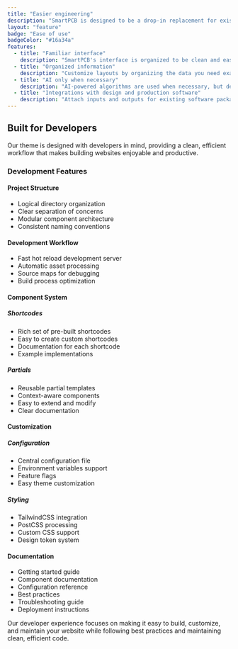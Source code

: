 ```yaml
---
title: "Easier engineering"
description: "SmartPCB is designed to be a drop-in replacement for existing verification software packages — no employee restructuring or extensive retraining necessary. SmartPCB provides more information more readably than competitive solutions, making verification easier without taking control from the team."
layout: "feature"
badge: "Ease of use"
badgeColor: "#16a34a"
features:
  - title: "Familiar interface"
    description: "SmartPCB's interface is organized to be clean and easy to understand for engineers, even with years of experience in other software tools. Use of platform-standard conventions make learning SmartPCB intuitive."
  - title: "Organized information"
    description: "Customize layouts by organizing the data you need exactly as you need it. Save and snapshot projects and workspaces integral to production for continuation and reuse."
  - title: "AI only when necessary"
    description: "AI-powered algorithms are used when necessary, but designed not to disrupt traditional task flows. The use and nature of AI is always explicit, logical, and designed to uphold engineering standards."
  - title: "Integrations with design and production software"
    description: "Attach inputs and outputs for existing software packages already part of your workflow — SmartPCB can be used only when and exactly as needed."
---
```


## Built for Developers

Our theme is designed with developers in mind, providing a clean, efficient workflow that makes building websites enjoyable and productive.

### Development Features

#### Project Structure
- Logical directory organization
- Clear separation of concerns
- Modular component architecture
- Consistent naming conventions

#### Development Workflow
- Fast hot reload development server
- Automatic asset processing
- Source maps for debugging
- Build process optimization

#### Component System

##### Shortcodes
- Rich set of pre-built shortcodes
- Easy to create custom shortcodes
- Documentation for each shortcode
- Example implementations

##### Partials
- Reusable partial templates
- Context-aware components
- Easy to extend and modify
- Clear documentation

#### Customization

##### Configuration
- Central configuration file
- Environment variables support
- Feature flags
- Easy theme customization

##### Styling
- TailwindCSS integration
- PostCSS processing
- Custom CSS support
- Design token system

#### Documentation
- Getting started guide
- Component documentation
- Configuration reference
- Best practices
- Troubleshooting guide
- Deployment instructions

Our developer experience focuses on making it easy to build, customize, and maintain your website while following best practices and maintaining clean, efficient code.
